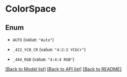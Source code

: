 # ColorSpace

## Enum


* `AUTO` (value: `"Auto"`)

* `_422_YCB_CR` (value: `"4:2:2 YCbCr"`)

* `_444_RGB` (value: `"4:4:4 RGB"`)


[[Back to Model list]](../README.md#documentation-for-models) [[Back to API list]](../README.md#documentation-for-api-endpoints) [[Back to README]](../README.md)


